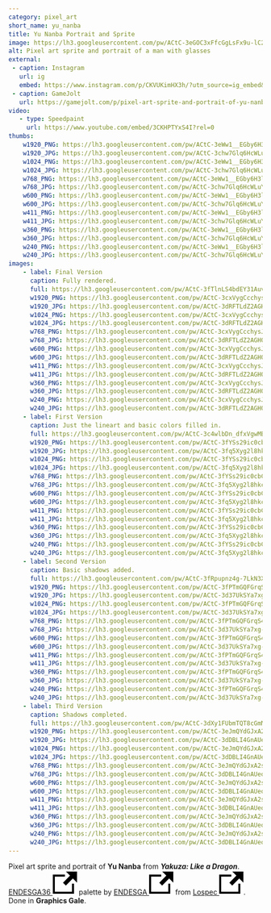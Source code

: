 ```yaml
---
category: pixel_art
short_name: yu_nanba
title: Yu Nanba Portrait and Sprite
image: https://lh3.googleusercontent.com/pw/ACtC-3eGOC3xFfcGgLsFx9u-lC2QJ8F33srhq3OI0xX40bvwJmF29lQLd6rwB-PLA5_wktGcC7mGxwZOwyBecWohDjecWQV_ovYehNLo5N2gBxu5NRQO9HpWy4ESIha0XD21bVa18hPzl8F8qd6q4NTWo59x=w1200-h630-no?authuser=0
alt: Pixel art sprite and portrait of a man with glasses
external:
 - caption: Instagram
   url: ig
   embed: https://www.instagram.com/p/CKVUKimHX3h/?utm_source=ig_embed&amp;utm_campaign=loading
 - caption: GameJolt
   url: https://gamejolt.com/p/pixel-art-sprite-and-portrait-of-yu-nanba-from-yakuza-like-a-dragon-mun4cgvz
video:
   - type: Speedpaint
     url: https://www.youtube.com/embed/3CKHPTYxS4I?rel=0
thumbs:
    w1920_PNG: https://lh3.googleusercontent.com/pw/ACtC-3eWw1__EGby6H3lRvxL33kNDgkv5aHCnvzOjOoADxTgIayJ8pqKcaeH-t6l2bmQ1pKzTKvf-sHPGpIYaALc5nFkFkfdQFfRuuyQaH-zyVQcVjaJiW4dYnhQy-aYfRkOm3Ud3jSjJUXu0x_uNAyjQBus=w355
    w1920_JPG: https://lh3.googleusercontent.com/pw/ACtC-3chw7Glq6HcWLuYp88GX0PLS32KSbal9o21TvOgFG8zRWletURI8oT5v7U0SyTLKNDOK4gtvfrOoFjmWop8la--xGE6nv4hUhuFxWmo3pa8x6v_1oJPbqABOBI4vo_w71ZGrZEtfZDo6KDHPSW8EuP_=w355
    w1024_PNG: https://lh3.googleusercontent.com/pw/ACtC-3eWw1__EGby6H3lRvxL33kNDgkv5aHCnvzOjOoADxTgIayJ8pqKcaeH-t6l2bmQ1pKzTKvf-sHPGpIYaALc5nFkFkfdQFfRuuyQaH-zyVQcVjaJiW4dYnhQy-aYfRkOm3Ud3jSjJUXu0x_uNAyjQBus=w284
    w1024_JPG: https://lh3.googleusercontent.com/pw/ACtC-3chw7Glq6HcWLuYp88GX0PLS32KSbal9o21TvOgFG8zRWletURI8oT5v7U0SyTLKNDOK4gtvfrOoFjmWop8la--xGE6nv4hUhuFxWmo3pa8x6v_1oJPbqABOBI4vo_w71ZGrZEtfZDo6KDHPSW8EuP_=w284
    w768_PNG: https://lh3.googleusercontent.com/pw/ACtC-3eWw1__EGby6H3lRvxL33kNDgkv5aHCnvzOjOoADxTgIayJ8pqKcaeH-t6l2bmQ1pKzTKvf-sHPGpIYaALc5nFkFkfdQFfRuuyQaH-zyVQcVjaJiW4dYnhQy-aYfRkOm3Ud3jSjJUXu0x_uNAyjQBus=w213
    w768_JPG: https://lh3.googleusercontent.com/pw/ACtC-3chw7Glq6HcWLuYp88GX0PLS32KSbal9o21TvOgFG8zRWletURI8oT5v7U0SyTLKNDOK4gtvfrOoFjmWop8la--xGE6nv4hUhuFxWmo3pa8x6v_1oJPbqABOBI4vo_w71ZGrZEtfZDo6KDHPSW8EuP_=w213
    w600_PNG: https://lh3.googleusercontent.com/pw/ACtC-3eWw1__EGby6H3lRvxL33kNDgkv5aHCnvzOjOoADxTgIayJ8pqKcaeH-t6l2bmQ1pKzTKvf-sHPGpIYaALc5nFkFkfdQFfRuuyQaH-zyVQcVjaJiW4dYnhQy-aYfRkOm3Ud3jSjJUXu0x_uNAyjQBus=w166
    w600_JPG: https://lh3.googleusercontent.com/pw/ACtC-3chw7Glq6HcWLuYp88GX0PLS32KSbal9o21TvOgFG8zRWletURI8oT5v7U0SyTLKNDOK4gtvfrOoFjmWop8la--xGE6nv4hUhuFxWmo3pa8x6v_1oJPbqABOBI4vo_w71ZGrZEtfZDo6KDHPSW8EuP_=w166
    w411_PNG: https://lh3.googleusercontent.com/pw/ACtC-3eWw1__EGby6H3lRvxL33kNDgkv5aHCnvzOjOoADxTgIayJ8pqKcaeH-t6l2bmQ1pKzTKvf-sHPGpIYaALc5nFkFkfdQFfRuuyQaH-zyVQcVjaJiW4dYnhQy-aYfRkOm3Ud3jSjJUXu0x_uNAyjQBus=w114
    w411_JPG: https://lh3.googleusercontent.com/pw/ACtC-3chw7Glq6HcWLuYp88GX0PLS32KSbal9o21TvOgFG8zRWletURI8oT5v7U0SyTLKNDOK4gtvfrOoFjmWop8la--xGE6nv4hUhuFxWmo3pa8x6v_1oJPbqABOBI4vo_w71ZGrZEtfZDo6KDHPSW8EuP_=w114
    w360_PNG: https://lh3.googleusercontent.com/pw/ACtC-3eWw1__EGby6H3lRvxL33kNDgkv5aHCnvzOjOoADxTgIayJ8pqKcaeH-t6l2bmQ1pKzTKvf-sHPGpIYaALc5nFkFkfdQFfRuuyQaH-zyVQcVjaJiW4dYnhQy-aYfRkOm3Ud3jSjJUXu0x_uNAyjQBus=w100
    w360_JPG: https://lh3.googleusercontent.com/pw/ACtC-3chw7Glq6HcWLuYp88GX0PLS32KSbal9o21TvOgFG8zRWletURI8oT5v7U0SyTLKNDOK4gtvfrOoFjmWop8la--xGE6nv4hUhuFxWmo3pa8x6v_1oJPbqABOBI4vo_w71ZGrZEtfZDo6KDHPSW8EuP_=w100
    w240_PNG: https://lh3.googleusercontent.com/pw/ACtC-3eWw1__EGby6H3lRvxL33kNDgkv5aHCnvzOjOoADxTgIayJ8pqKcaeH-t6l2bmQ1pKzTKvf-sHPGpIYaALc5nFkFkfdQFfRuuyQaH-zyVQcVjaJiW4dYnhQy-aYfRkOm3Ud3jSjJUXu0x_uNAyjQBus=w66
    w240_JPG: https://lh3.googleusercontent.com/pw/ACtC-3chw7Glq6HcWLuYp88GX0PLS32KSbal9o21TvOgFG8zRWletURI8oT5v7U0SyTLKNDOK4gtvfrOoFjmWop8la--xGE6nv4hUhuFxWmo3pa8x6v_1oJPbqABOBI4vo_w71ZGrZEtfZDo6KDHPSW8EuP_=w66
images:
    - label: Final Version
      caption: Fully rendered.
      full: https://lh3.googleusercontent.com/pw/ACtC-3fTlnLS4bdEY31AuvKO6ZXPBBXLTfCJtbiIzk1KQc0FEz08CKZkwGqcEZgI7wN-_hPy2XR2z9zckEWoEsCmHgsfg99skAx3sBkT070SLyBQ9MFgXQR-CUBxz16Nk_MgrDlUwzTEsEpXXdusrYBDDcr0=w1080
      w1920_PNG: https://lh3.googleusercontent.com/pw/ACtC-3cxVygCcchysJpqGCy85KU2K5VgTjKusPB-b0SEjKVsPIMXuoRgtXlJaGCHQrAp6opTxBA-biVO1fT3F3NK06ikf8wFwrM_e4TsplJyb6YEQQlN8LgzqzjoSy7X_LmEz4HvdfNWKpMUIz76KIlOvUTW=w850
      w1920_JPG: https://lh3.googleusercontent.com/pw/ACtC-3dRFTLdZ2AGH0Gcy9Y8eLbbnWPlNQb-p9v6FbpeSw7gykOkHY5iHTpXRr6A1zObMmJbRMLnQtoH64llS1X2gLOoGKqACiQx_Jqc_4bliQm8iO8gvrFRbjEERRMaV6lzUxDmse7CeXFW4TAOGs4_fqYY=w850
      w1024_PNG: https://lh3.googleusercontent.com/pw/ACtC-3cxVygCcchysJpqGCy85KU2K5VgTjKusPB-b0SEjKVsPIMXuoRgtXlJaGCHQrAp6opTxBA-biVO1fT3F3NK06ikf8wFwrM_e4TsplJyb6YEQQlN8LgzqzjoSy7X_LmEz4HvdfNWKpMUIz76KIlOvUTW=w711
      w1024_JPG: https://lh3.googleusercontent.com/pw/ACtC-3dRFTLdZ2AGH0Gcy9Y8eLbbnWPlNQb-p9v6FbpeSw7gykOkHY5iHTpXRr6A1zObMmJbRMLnQtoH64llS1X2gLOoGKqACiQx_Jqc_4bliQm8iO8gvrFRbjEERRMaV6lzUxDmse7CeXFW4TAOGs4_fqYY=w711
      w768_PNG: https://lh3.googleusercontent.com/pw/ACtC-3cxVygCcchysJpqGCy85KU2K5VgTjKusPB-b0SEjKVsPIMXuoRgtXlJaGCHQrAp6opTxBA-biVO1fT3F3NK06ikf8wFwrM_e4TsplJyb6YEQQlN8LgzqzjoSy7X_LmEz4HvdfNWKpMUIz76KIlOvUTW=w533
      w768_JPG: https://lh3.googleusercontent.com/pw/ACtC-3dRFTLdZ2AGH0Gcy9Y8eLbbnWPlNQb-p9v6FbpeSw7gykOkHY5iHTpXRr6A1zObMmJbRMLnQtoH64llS1X2gLOoGKqACiQx_Jqc_4bliQm8iO8gvrFRbjEERRMaV6lzUxDmse7CeXFW4TAOGs4_fqYY=w533
      w600_PNG: https://lh3.googleusercontent.com/pw/ACtC-3cxVygCcchysJpqGCy85KU2K5VgTjKusPB-b0SEjKVsPIMXuoRgtXlJaGCHQrAp6opTxBA-biVO1fT3F3NK06ikf8wFwrM_e4TsplJyb6YEQQlN8LgzqzjoSy7X_LmEz4HvdfNWKpMUIz76KIlOvUTW=w416
      w600_JPG: https://lh3.googleusercontent.com/pw/ACtC-3dRFTLdZ2AGH0Gcy9Y8eLbbnWPlNQb-p9v6FbpeSw7gykOkHY5iHTpXRr6A1zObMmJbRMLnQtoH64llS1X2gLOoGKqACiQx_Jqc_4bliQm8iO8gvrFRbjEERRMaV6lzUxDmse7CeXFW4TAOGs4_fqYY=w416
      w411_PNG: https://lh3.googleusercontent.com/pw/ACtC-3cxVygCcchysJpqGCy85KU2K5VgTjKusPB-b0SEjKVsPIMXuoRgtXlJaGCHQrAp6opTxBA-biVO1fT3F3NK06ikf8wFwrM_e4TsplJyb6YEQQlN8LgzqzjoSy7X_LmEz4HvdfNWKpMUIz76KIlOvUTW=w285
      w411_JPG: https://lh3.googleusercontent.com/pw/ACtC-3dRFTLdZ2AGH0Gcy9Y8eLbbnWPlNQb-p9v6FbpeSw7gykOkHY5iHTpXRr6A1zObMmJbRMLnQtoH64llS1X2gLOoGKqACiQx_Jqc_4bliQm8iO8gvrFRbjEERRMaV6lzUxDmse7CeXFW4TAOGs4_fqYY=w285
      w360_PNG: https://lh3.googleusercontent.com/pw/ACtC-3cxVygCcchysJpqGCy85KU2K5VgTjKusPB-b0SEjKVsPIMXuoRgtXlJaGCHQrAp6opTxBA-biVO1fT3F3NK06ikf8wFwrM_e4TsplJyb6YEQQlN8LgzqzjoSy7X_LmEz4HvdfNWKpMUIz76KIlOvUTW=w250
      w360_JPG: https://lh3.googleusercontent.com/pw/ACtC-3dRFTLdZ2AGH0Gcy9Y8eLbbnWPlNQb-p9v6FbpeSw7gykOkHY5iHTpXRr6A1zObMmJbRMLnQtoH64llS1X2gLOoGKqACiQx_Jqc_4bliQm8iO8gvrFRbjEERRMaV6lzUxDmse7CeXFW4TAOGs4_fqYY=w250
      w240_PNG: https://lh3.googleusercontent.com/pw/ACtC-3cxVygCcchysJpqGCy85KU2K5VgTjKusPB-b0SEjKVsPIMXuoRgtXlJaGCHQrAp6opTxBA-biVO1fT3F3NK06ikf8wFwrM_e4TsplJyb6YEQQlN8LgzqzjoSy7X_LmEz4HvdfNWKpMUIz76KIlOvUTW=w166
      w240_JPG: https://lh3.googleusercontent.com/pw/ACtC-3dRFTLdZ2AGH0Gcy9Y8eLbbnWPlNQb-p9v6FbpeSw7gykOkHY5iHTpXRr6A1zObMmJbRMLnQtoH64llS1X2gLOoGKqACiQx_Jqc_4bliQm8iO8gvrFRbjEERRMaV6lzUxDmse7CeXFW4TAOGs4_fqYY=w166
    - label: First Version
      caption: Just the lineart and basic colors filled in.
      full: https://lh3.googleusercontent.com/pw/ACtC-3c4wlbDn_dfxVgwMB_lbeHz5lNz6M2qnY-ukB3Pqm1oFh-3uCxebgxB_FcUCOXzOOh1dQQOnPFieWN8VleUETimCwVC0lIoNJr7LAbhubPKwEA1cAxGXvEpu-3kgR8zCpyBnZxdP_ldTIthYS6yk3d1=w1080
      w1920_PNG: https://lh3.googleusercontent.com/pw/ACtC-3fYSs29ic0cbCylNBxmZ3rUJBVCBx8IJxRyqaEStfz8zEvoyFzPrl7BsJU6R35noixAg7zxKfRWHDIUW8Eb2q8b3rix9A3_o8cmZ4mZ02auL_dXClVn4UgaVYn3ehD_VGoXRazLqskzw8UBsLxYpiTc=w850
      w1920_JPG: https://lh3.googleusercontent.com/pw/ACtC-3fq5Xyg2l8hkcwk6CpqcCeaTNxKXUZRweExKHeQHufm70XqDvUJeSf-5Q3AyTlfxSwQnL_RmRVGq4u2pxvBvHa-N7R6frdLBHLzF-GamSn930O51YdQb1l_VhnRVvpNqZapMl84ysSgzrfPyiJHjjnX=w850
      w1024_PNG: https://lh3.googleusercontent.com/pw/ACtC-3fYSs29ic0cbCylNBxmZ3rUJBVCBx8IJxRyqaEStfz8zEvoyFzPrl7BsJU6R35noixAg7zxKfRWHDIUW8Eb2q8b3rix9A3_o8cmZ4mZ02auL_dXClVn4UgaVYn3ehD_VGoXRazLqskzw8UBsLxYpiTc=w711
      w1024_JPG: https://lh3.googleusercontent.com/pw/ACtC-3fq5Xyg2l8hkcwk6CpqcCeaTNxKXUZRweExKHeQHufm70XqDvUJeSf-5Q3AyTlfxSwQnL_RmRVGq4u2pxvBvHa-N7R6frdLBHLzF-GamSn930O51YdQb1l_VhnRVvpNqZapMl84ysSgzrfPyiJHjjnX=w711
      w768_PNG: https://lh3.googleusercontent.com/pw/ACtC-3fYSs29ic0cbCylNBxmZ3rUJBVCBx8IJxRyqaEStfz8zEvoyFzPrl7BsJU6R35noixAg7zxKfRWHDIUW8Eb2q8b3rix9A3_o8cmZ4mZ02auL_dXClVn4UgaVYn3ehD_VGoXRazLqskzw8UBsLxYpiTc=w533
      w768_JPG: https://lh3.googleusercontent.com/pw/ACtC-3fq5Xyg2l8hkcwk6CpqcCeaTNxKXUZRweExKHeQHufm70XqDvUJeSf-5Q3AyTlfxSwQnL_RmRVGq4u2pxvBvHa-N7R6frdLBHLzF-GamSn930O51YdQb1l_VhnRVvpNqZapMl84ysSgzrfPyiJHjjnX=w533
      w600_PNG: https://lh3.googleusercontent.com/pw/ACtC-3fYSs29ic0cbCylNBxmZ3rUJBVCBx8IJxRyqaEStfz8zEvoyFzPrl7BsJU6R35noixAg7zxKfRWHDIUW8Eb2q8b3rix9A3_o8cmZ4mZ02auL_dXClVn4UgaVYn3ehD_VGoXRazLqskzw8UBsLxYpiTc=w416
      w600_JPG: https://lh3.googleusercontent.com/pw/ACtC-3fq5Xyg2l8hkcwk6CpqcCeaTNxKXUZRweExKHeQHufm70XqDvUJeSf-5Q3AyTlfxSwQnL_RmRVGq4u2pxvBvHa-N7R6frdLBHLzF-GamSn930O51YdQb1l_VhnRVvpNqZapMl84ysSgzrfPyiJHjjnX=w416
      w411_PNG: https://lh3.googleusercontent.com/pw/ACtC-3fYSs29ic0cbCylNBxmZ3rUJBVCBx8IJxRyqaEStfz8zEvoyFzPrl7BsJU6R35noixAg7zxKfRWHDIUW8Eb2q8b3rix9A3_o8cmZ4mZ02auL_dXClVn4UgaVYn3ehD_VGoXRazLqskzw8UBsLxYpiTc=w285
      w411_JPG: https://lh3.googleusercontent.com/pw/ACtC-3fq5Xyg2l8hkcwk6CpqcCeaTNxKXUZRweExKHeQHufm70XqDvUJeSf-5Q3AyTlfxSwQnL_RmRVGq4u2pxvBvHa-N7R6frdLBHLzF-GamSn930O51YdQb1l_VhnRVvpNqZapMl84ysSgzrfPyiJHjjnX=w285
      w360_PNG: https://lh3.googleusercontent.com/pw/ACtC-3fYSs29ic0cbCylNBxmZ3rUJBVCBx8IJxRyqaEStfz8zEvoyFzPrl7BsJU6R35noixAg7zxKfRWHDIUW8Eb2q8b3rix9A3_o8cmZ4mZ02auL_dXClVn4UgaVYn3ehD_VGoXRazLqskzw8UBsLxYpiTc=w250
      w360_JPG: https://lh3.googleusercontent.com/pw/ACtC-3fq5Xyg2l8hkcwk6CpqcCeaTNxKXUZRweExKHeQHufm70XqDvUJeSf-5Q3AyTlfxSwQnL_RmRVGq4u2pxvBvHa-N7R6frdLBHLzF-GamSn930O51YdQb1l_VhnRVvpNqZapMl84ysSgzrfPyiJHjjnX=w250
      w240_PNG: https://lh3.googleusercontent.com/pw/ACtC-3fYSs29ic0cbCylNBxmZ3rUJBVCBx8IJxRyqaEStfz8zEvoyFzPrl7BsJU6R35noixAg7zxKfRWHDIUW8Eb2q8b3rix9A3_o8cmZ4mZ02auL_dXClVn4UgaVYn3ehD_VGoXRazLqskzw8UBsLxYpiTc=w166
      w240_JPG: https://lh3.googleusercontent.com/pw/ACtC-3fq5Xyg2l8hkcwk6CpqcCeaTNxKXUZRweExKHeQHufm70XqDvUJeSf-5Q3AyTlfxSwQnL_RmRVGq4u2pxvBvHa-N7R6frdLBHLzF-GamSn930O51YdQb1l_VhnRVvpNqZapMl84ysSgzrfPyiJHjjnX=w166
    - label: Second Version
      caption: Basic shadows added.
      full: https://lh3.googleusercontent.com/pw/ACtC-3fRpupnz4g-7LkN3XgEwxa9aEfYg5SWVQVA47l0EmFcRBAlesCNUsuRFKbECSnxaqevPX9PbXcUbnqm_aCIqUao982Y5CvT1f5ZLk6HbESNJES4-CHH8AICRyswlhH6K378K4b78c6ttxP3AAXuDqeJ=w1080
      w1920_PNG: https://lh3.googleusercontent.com/pw/ACtC-3fPTmGQFGrqS4xtFK0XRbqT2GNN61nFLZ8Mgy5dkGABjywrdnQicL54HyMViXvgltH5AOi2CW8fNzhKehlF1F0_Baloi7X86t1MCbQRqpuTo7goCfltnxX2WkP5wBrneWa0VZaHZgp4APizpZYNf1AO=w850
      w1920_JPG: https://lh3.googleusercontent.com/pw/ACtC-3d37UkSYa7xg-MfTtl98erYWAyXRpyDq0xvwRuvPNTn_C3qB5QToS2nUyn3y9uABZNggtB7mtVwgD4QdPWHjhF1uIdsIaDZ5Z6iamuJBqxQ7x77Mua7YGcfas3zKZz3s2KjBJ2C3STEQ3rG4QojabTt=w850
      w1024_PNG: https://lh3.googleusercontent.com/pw/ACtC-3fPTmGQFGrqS4xtFK0XRbqT2GNN61nFLZ8Mgy5dkGABjywrdnQicL54HyMViXvgltH5AOi2CW8fNzhKehlF1F0_Baloi7X86t1MCbQRqpuTo7goCfltnxX2WkP5wBrneWa0VZaHZgp4APizpZYNf1AO=w711
      w1024_JPG: https://lh3.googleusercontent.com/pw/ACtC-3d37UkSYa7xg-MfTtl98erYWAyXRpyDq0xvwRuvPNTn_C3qB5QToS2nUyn3y9uABZNggtB7mtVwgD4QdPWHjhF1uIdsIaDZ5Z6iamuJBqxQ7x77Mua7YGcfas3zKZz3s2KjBJ2C3STEQ3rG4QojabTt=w711
      w768_PNG: https://lh3.googleusercontent.com/pw/ACtC-3fPTmGQFGrqS4xtFK0XRbqT2GNN61nFLZ8Mgy5dkGABjywrdnQicL54HyMViXvgltH5AOi2CW8fNzhKehlF1F0_Baloi7X86t1MCbQRqpuTo7goCfltnxX2WkP5wBrneWa0VZaHZgp4APizpZYNf1AO=w533
      w768_JPG: https://lh3.googleusercontent.com/pw/ACtC-3d37UkSYa7xg-MfTtl98erYWAyXRpyDq0xvwRuvPNTn_C3qB5QToS2nUyn3y9uABZNggtB7mtVwgD4QdPWHjhF1uIdsIaDZ5Z6iamuJBqxQ7x77Mua7YGcfas3zKZz3s2KjBJ2C3STEQ3rG4QojabTt=w533
      w600_PNG: https://lh3.googleusercontent.com/pw/ACtC-3fPTmGQFGrqS4xtFK0XRbqT2GNN61nFLZ8Mgy5dkGABjywrdnQicL54HyMViXvgltH5AOi2CW8fNzhKehlF1F0_Baloi7X86t1MCbQRqpuTo7goCfltnxX2WkP5wBrneWa0VZaHZgp4APizpZYNf1AO=w416
      w600_JPG: https://lh3.googleusercontent.com/pw/ACtC-3d37UkSYa7xg-MfTtl98erYWAyXRpyDq0xvwRuvPNTn_C3qB5QToS2nUyn3y9uABZNggtB7mtVwgD4QdPWHjhF1uIdsIaDZ5Z6iamuJBqxQ7x77Mua7YGcfas3zKZz3s2KjBJ2C3STEQ3rG4QojabTt=w416
      w411_PNG: https://lh3.googleusercontent.com/pw/ACtC-3fPTmGQFGrqS4xtFK0XRbqT2GNN61nFLZ8Mgy5dkGABjywrdnQicL54HyMViXvgltH5AOi2CW8fNzhKehlF1F0_Baloi7X86t1MCbQRqpuTo7goCfltnxX2WkP5wBrneWa0VZaHZgp4APizpZYNf1AO=w285
      w411_JPG: https://lh3.googleusercontent.com/pw/ACtC-3d37UkSYa7xg-MfTtl98erYWAyXRpyDq0xvwRuvPNTn_C3qB5QToS2nUyn3y9uABZNggtB7mtVwgD4QdPWHjhF1uIdsIaDZ5Z6iamuJBqxQ7x77Mua7YGcfas3zKZz3s2KjBJ2C3STEQ3rG4QojabTt=w285
      w360_PNG: https://lh3.googleusercontent.com/pw/ACtC-3fPTmGQFGrqS4xtFK0XRbqT2GNN61nFLZ8Mgy5dkGABjywrdnQicL54HyMViXvgltH5AOi2CW8fNzhKehlF1F0_Baloi7X86t1MCbQRqpuTo7goCfltnxX2WkP5wBrneWa0VZaHZgp4APizpZYNf1AO=w250
      w360_JPG: https://lh3.googleusercontent.com/pw/ACtC-3d37UkSYa7xg-MfTtl98erYWAyXRpyDq0xvwRuvPNTn_C3qB5QToS2nUyn3y9uABZNggtB7mtVwgD4QdPWHjhF1uIdsIaDZ5Z6iamuJBqxQ7x77Mua7YGcfas3zKZz3s2KjBJ2C3STEQ3rG4QojabTt=w250
      w240_PNG: https://lh3.googleusercontent.com/pw/ACtC-3fPTmGQFGrqS4xtFK0XRbqT2GNN61nFLZ8Mgy5dkGABjywrdnQicL54HyMViXvgltH5AOi2CW8fNzhKehlF1F0_Baloi7X86t1MCbQRqpuTo7goCfltnxX2WkP5wBrneWa0VZaHZgp4APizpZYNf1AO=w166
      w240_JPG: https://lh3.googleusercontent.com/pw/ACtC-3d37UkSYa7xg-MfTtl98erYWAyXRpyDq0xvwRuvPNTn_C3qB5QToS2nUyn3y9uABZNggtB7mtVwgD4QdPWHjhF1uIdsIaDZ5Z6iamuJBqxQ7x77Mua7YGcfas3zKZz3s2KjBJ2C3STEQ3rG4QojabTt=w166
    - label: Third Version
      caption: Shadows completed.
      full: https://lh3.googleusercontent.com/pw/ACtC-3dXy1FUbmTQT8cGmMl0nGGmmMgndMZZbrVeNq-gwkVOtmUNG1B08t1hqKeDeU9rGR4Jb5eSgMsp7QO6D_ZU2JUhrgMABEPOtiYREWaQvIVAvA6k376DICRR2Fh7KVr831J5YXaHy-JKWBdRDMf7Pme2=w1080
      w1920_PNG: https://lh3.googleusercontent.com/pw/ACtC-3eJmQYdGJxA2sbwEGjeAmNhGADHoKHDTqyjRBGapTq3dP1hW5IzZd-OztG1-MT1dZ2xaqF_5Zd_dfMGS15GoMquYJrOe9ijTF8JkOpof86ru815GOHzzaUWudHjliDVxUp3c5indtDKRnR7OnLqApij=w850
      w1920_JPG: https://lh3.googleusercontent.com/pw/ACtC-3dDBLI4GnAUeofooPUHIHMAq5OOcVFQYc5wkHJ7GNxKhK41k5TYuzdA-YYFOyhVsaVRgQQ7cbAJORJ9IdjcDFHPWfMVx5SUeUGpVqeO32O9tyqZNwnqqilQZLL_-26U-sCzijyCJVsdbJLCBvyOGWYw=w850
      w1024_PNG: https://lh3.googleusercontent.com/pw/ACtC-3eJmQYdGJxA2sbwEGjeAmNhGADHoKHDTqyjRBGapTq3dP1hW5IzZd-OztG1-MT1dZ2xaqF_5Zd_dfMGS15GoMquYJrOe9ijTF8JkOpof86ru815GOHzzaUWudHjliDVxUp3c5indtDKRnR7OnLqApij=w711
      w1024_JPG: https://lh3.googleusercontent.com/pw/ACtC-3dDBLI4GnAUeofooPUHIHMAq5OOcVFQYc5wkHJ7GNxKhK41k5TYuzdA-YYFOyhVsaVRgQQ7cbAJORJ9IdjcDFHPWfMVx5SUeUGpVqeO32O9tyqZNwnqqilQZLL_-26U-sCzijyCJVsdbJLCBvyOGWYw=w711
      w768_PNG: https://lh3.googleusercontent.com/pw/ACtC-3eJmQYdGJxA2sbwEGjeAmNhGADHoKHDTqyjRBGapTq3dP1hW5IzZd-OztG1-MT1dZ2xaqF_5Zd_dfMGS15GoMquYJrOe9ijTF8JkOpof86ru815GOHzzaUWudHjliDVxUp3c5indtDKRnR7OnLqApij=w533
      w768_JPG: https://lh3.googleusercontent.com/pw/ACtC-3dDBLI4GnAUeofooPUHIHMAq5OOcVFQYc5wkHJ7GNxKhK41k5TYuzdA-YYFOyhVsaVRgQQ7cbAJORJ9IdjcDFHPWfMVx5SUeUGpVqeO32O9tyqZNwnqqilQZLL_-26U-sCzijyCJVsdbJLCBvyOGWYw=w533
      w600_PNG: https://lh3.googleusercontent.com/pw/ACtC-3eJmQYdGJxA2sbwEGjeAmNhGADHoKHDTqyjRBGapTq3dP1hW5IzZd-OztG1-MT1dZ2xaqF_5Zd_dfMGS15GoMquYJrOe9ijTF8JkOpof86ru815GOHzzaUWudHjliDVxUp3c5indtDKRnR7OnLqApij=w416
      w600_JPG: https://lh3.googleusercontent.com/pw/ACtC-3dDBLI4GnAUeofooPUHIHMAq5OOcVFQYc5wkHJ7GNxKhK41k5TYuzdA-YYFOyhVsaVRgQQ7cbAJORJ9IdjcDFHPWfMVx5SUeUGpVqeO32O9tyqZNwnqqilQZLL_-26U-sCzijyCJVsdbJLCBvyOGWYw=w416
      w411_PNG: https://lh3.googleusercontent.com/pw/ACtC-3eJmQYdGJxA2sbwEGjeAmNhGADHoKHDTqyjRBGapTq3dP1hW5IzZd-OztG1-MT1dZ2xaqF_5Zd_dfMGS15GoMquYJrOe9ijTF8JkOpof86ru815GOHzzaUWudHjliDVxUp3c5indtDKRnR7OnLqApij=w285
      w411_JPG: https://lh3.googleusercontent.com/pw/ACtC-3dDBLI4GnAUeofooPUHIHMAq5OOcVFQYc5wkHJ7GNxKhK41k5TYuzdA-YYFOyhVsaVRgQQ7cbAJORJ9IdjcDFHPWfMVx5SUeUGpVqeO32O9tyqZNwnqqilQZLL_-26U-sCzijyCJVsdbJLCBvyOGWYw=w285
      w360_PNG: https://lh3.googleusercontent.com/pw/ACtC-3eJmQYdGJxA2sbwEGjeAmNhGADHoKHDTqyjRBGapTq3dP1hW5IzZd-OztG1-MT1dZ2xaqF_5Zd_dfMGS15GoMquYJrOe9ijTF8JkOpof86ru815GOHzzaUWudHjliDVxUp3c5indtDKRnR7OnLqApij=w250
      w360_JPG: https://lh3.googleusercontent.com/pw/ACtC-3dDBLI4GnAUeofooPUHIHMAq5OOcVFQYc5wkHJ7GNxKhK41k5TYuzdA-YYFOyhVsaVRgQQ7cbAJORJ9IdjcDFHPWfMVx5SUeUGpVqeO32O9tyqZNwnqqilQZLL_-26U-sCzijyCJVsdbJLCBvyOGWYw=w250
      w240_PNG: https://lh3.googleusercontent.com/pw/ACtC-3eJmQYdGJxA2sbwEGjeAmNhGADHoKHDTqyjRBGapTq3dP1hW5IzZd-OztG1-MT1dZ2xaqF_5Zd_dfMGS15GoMquYJrOe9ijTF8JkOpof86ru815GOHzzaUWudHjliDVxUp3c5indtDKRnR7OnLqApij=w166
      w240_JPG: https://lh3.googleusercontent.com/pw/ACtC-3dDBLI4GnAUeofooPUHIHMAq5OOcVFQYc5wkHJ7GNxKhK41k5TYuzdA-YYFOyhVsaVRgQQ7cbAJORJ9IdjcDFHPWfMVx5SUeUGpVqeO32O9tyqZNwnqqilQZLL_-26U-sCzijyCJVsdbJLCBvyOGWYw=w166
---
```


Pixel art sprite and portrait of **Yu Nanba** from ***Yakuza: Like a Dragon***.  
[ENDESGA36 <img src="/assets/images/icons/external.svg" alt="External Link" class="external-icon">](https://lospec.com/palette-list/endesga-36) palette by [ENDESGA <img src="/assets/images/icons/external.svg" alt="External Link" class="external-icon">](https://lospec.com/endesga) from [Lospec <img src="/assets/images/icons/external.svg" alt="External Link" class="external-icon">](https://lospec.com/).  
Done in **Graphics Gale**.
